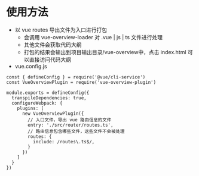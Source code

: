 # 使用方法
- 以 vue routes 导出文件为入口进行打包
  - 会调用 vue-overview-loader 对 .vue | js | ts 文件进行处理
  - 其他文件会获取代码大纲
  - 打包的结果会输出到项目输出目录/vue-overview中，点击 index.html 可以直接访问代码大纲
- vue.config.js
```
const { defineConfig } = require('@vue/cli-service')
const VueOverviewPlugin = require('vue-overview-plugin')

module.exports = defineConfig({
  transpileDependencies: true,
  configureWebpack: {
    plugins: [
      new VueOverviewPlugin({
        // 入口文件，导出 vue 路由信息的文件
        entry: './src/router/routes.ts',
        // 路由信息包含哪些文件，这些文件不会被处理
        routes: {
          include: /routes\.ts$/,
        }
      })
    ]
  }
})
```